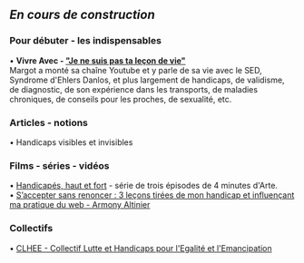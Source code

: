 ## _En cours de construction_ 

### Pour débuter - les indispensables  
• **Vivre Avec - ["Je ne suis pas ta leçon de vie"](https://www.youtube.com/watch?v=RhM4eE_vZpA)**  
Margot a monté sa chaîne Youtube et y parle de sa vie avec le SED, Syndrome d'Ehlers Danlos, et plus largement de handicaps, de validisme, de diagnostic, de son expérience dans les transports, de maladies chroniques, de conseils pour les proches, de sexualité, etc.

### Articles - notions
• Handicaps visibles et invisibles

### Films - séries - vidéos
• [Handicapés, haut et fort](https://www.arte.tv/fr/videos/081327-062-A/handicapes-haut-et-fort-1-3/) - série de trois épisodes de 4 minutes d'Arte.  
• [S’accepter sans renoncer : 3 leçons tirées de mon handicap et influençant ma pratique du web - Armony Altinier](https://vimeo.com/272260252)

### Collectifs
• [CLHEE - Collectif Lutte et Handicaps pour l'Egalité et l'Emancipation](http://clhee.org/)
